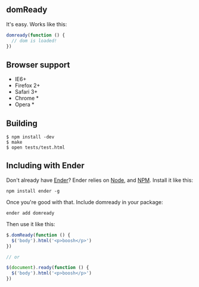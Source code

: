 domReady
--------
It's easy. Works like this:

``` js
domready(function () {
  // dom is loaded!
})
```

Browser support
---------------

  * IE6+
  * Firefox 2+
  * Safari 3+
  * Chrome *
  * Opera *

Building
--------

    $ npm install -dev
    $ make
    $ open tests/test.html

Including with Ender
--------------------
Don't already have [Ender](http://ender.no.de)? Ender relies on [Node](http://nodejs.org), and [NPM](http://npmjs.org). Install it like this:

    npm install ender -g

Once you're good with that. Include domready in your package:

    ender add domready

Then use it like this:

``` js
$.domReady(function () {
  $('body').html('<p>boosh</p>')
})

// or

$(document).ready(function () {
  $('body').html('<p>boosh</p>')
})
```